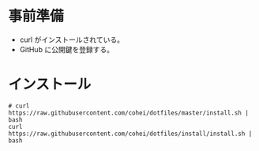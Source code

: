 # 事前準備

- curl がインストールされている。
- GitHub に公開鍵を登録する。

# インストール

```shell
# curl https://raw.githubusercontent.com/cohei/dotfiles/master/install.sh | bash
curl https://raw.githubusercontent.com/cohei/dotfiles/install/install.sh | bash
```
